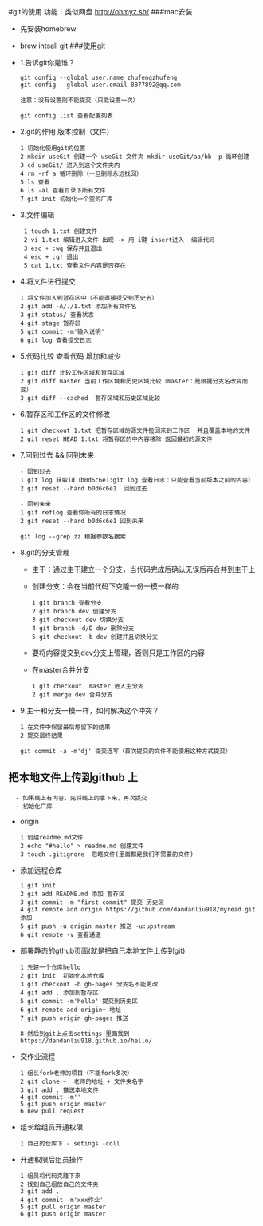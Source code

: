 #git的使用   功能：类似网盘 http://ohmyz.sh/###mac安装  - 先安装homebrew  - brew intsall git###使用git  - 1.告诉git你是谁？          git config --global user.name zhufengzhufeng        git config --global user.email 8877892@qq.com                注意：没有设置则不能提交（只能设置一次）                git config list 查看配置列表          - 2.git的作用 版本控制（文件）              1 初始化使用git的位置        2 mkdir useGit 创建一个 useGit 文件夹 mkdir useGit/aa/bb -p 循环创建        3 cd useGit/ 进入到这个文件夹内        4 rm -rf a 循环删除（一旦删除永远找回）        5 ls 查看        6 ls -al 查看目录下所有文件        7 git init 初始化一个空的厂库                 - 3.文件编辑         1 touch 1.txt 创建文件        2 vi 1.txt 编辑进入文件 出现 -> 用 i键 insert进入  编辑代码        3 esc + :wq 保存并且退出        4 esc + :q! 退出        5 cat 1.txt 查看文件内容是否存在  - 4.将文件进行提交                1 将文件加入到暂存区中（不能直接提交到历史去）        2 git add -A/./1.txt 添加所有文件名        3 git status/ 查看状态        4 git stage 暂存区         5 git commit -m'输入说明'        6 git log 查看提交日志          - 5.代码比较 查看代码 增加和减少          1 git diff 比较工作区域和暂存区域        2 git diff master 当前工作区域和历史区域比较（master：是根据分支名改变而变）        3 git diff --cached  暂存区域和历史区域比较     - 6.暂存区和工作区的文件修改          1 git checkout 1.txt 把暂存区域的源文件拉回来到工作区  并且覆盖本地的文件        2 git reset HEAD 1.txt 将暂存区的中内容移除 返回最初的源文件          - 7.回到过去 && 回到未来                - 回到过去        1 git log 获取id（b0d6c6e1:git log 查看日志：只能查看当前版本之前的内容）        2 git reset --hard b0d6c6e1  回到过去                 - 回到未来        1 git reflog 查看你所有的日志情况        2 git reset --hard b0d6c6e1 回到未来                git log --grep zz 根据参数名搜索          - 8.git的分支管理              - 主干：通过主干建立一个分支，当代码完成后确认无误后再合并到主干上     - 创建分支：会在当前代码下克隆一份一模一样的                   1 git branch 查看分支           2 git branch dev 创建分支           3 git checkout dev 切换分支           4 git branch -d/D dev 删除分支            5 git checkout -b dev 创建并且切换分支                - 要将内容提交到dev分支上管理，否则只是工作区的内容          - 在master合并分支                  1 git checkout  master 进入主分支           2 git merge dev 合并分支             - 9 主干和分支一模一样，如何解决这个冲突？                1 在文件中保留最后想留下的结果        2 提交最终结果                git commit -a -m'dj' 提交连写（首次提交的文件不能使用这种方式提交）## 把本地文件上传到github 上      - 如果线上有内容，先将线上的拿下来，再次提交      - 初始化厂库            - origin               1 创建readme.md文件      2 echo "#hello" > readme.md 创建文件            3 touch .gitignore  忽略文件(里面都是我们不需要的文件)      - 添加远程仓库        1 git init      2 git add README.md 添加 暂存区      3 git commit -m "first commit" 提交 历史区      4 git remote add origin https://github.com/dandanliu918/myread.git 添加      5 git push -u origin master 推送 -u:upstream       6 git remote -v 查看通道      - 部署静态的gthub页面(就是把自己本地文件上传到git)          1 先建一个仓库hello       2 git init  初始化本地仓库      3 git checkout -b gh-pages 分支名不能更改      4 git add . 添加到暂存区      5 git commit -m'hello' 提交到历史区      6 git remote add origin+ 地址      7 git push origin gh-pages 推送            8 然后到git上点击settings 里面找到https://dandanliu918.github.io/hello/      - 交作业流程        1 组长fork老师的项目（不能fork多次）      2 git clone +  老师的地址 + 文件夹名字      3 git add . 推送本地文件      4 git commit -m''      5 git push origin master      6 new pull request      - 组长给组员开通权限           1 自己的仓库下 - setings -coll      - 开通权限后组员操作            1 组员将代码克隆下来      2 找到自己组放自己的文件夹      3 git add .      4 git commit -m'xxx作业'      5 git pull origin master      6 git push origin master                                                                                              